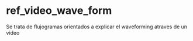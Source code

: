 # ref_video_wave_form
Se trata de flujogramas orientados a explicar el waveforming atraves de un vídeo
